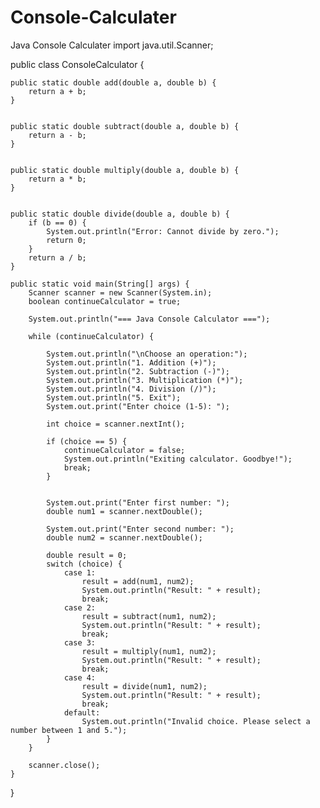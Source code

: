 # Console-Calculater
Java Console Calculater
import java.util.Scanner;

public class ConsoleCalculator {

    
    public static double add(double a, double b) {
        return a + b;
    }

    
    public static double subtract(double a, double b) {
        return a - b;
    }

    
    public static double multiply(double a, double b) {
        return a * b;
    }

    
    public static double divide(double a, double b) {
        if (b == 0) {
            System.out.println("Error: Cannot divide by zero.");
            return 0;
        }
        return a / b;
    }

    public static void main(String[] args) {
        Scanner scanner = new Scanner(System.in);
        boolean continueCalculator = true;

        System.out.println("=== Java Console Calculator ===");

        while (continueCalculator) {
          
            System.out.println("\nChoose an operation:");
            System.out.println("1. Addition (+)");
            System.out.println("2. Subtraction (-)");
            System.out.println("3. Multiplication (*)");
            System.out.println("4. Division (/)");
            System.out.println("5. Exit");
            System.out.print("Enter choice (1-5): ");
            
            int choice = scanner.nextInt();

            if (choice == 5) {
                continueCalculator = false;
                System.out.println("Exiting calculator. Goodbye!");
                break;
            }

            
            System.out.print("Enter first number: ");
            double num1 = scanner.nextDouble();

            System.out.print("Enter second number: ");
            double num2 = scanner.nextDouble();

            double result = 0;
            switch (choice) {
                case 1:
                    result = add(num1, num2);
                    System.out.println("Result: " + result);
                    break;
                case 2:
                    result = subtract(num1, num2);
                    System.out.println("Result: " + result);
                    break;
                case 3:
                    result = multiply(num1, num2);
                    System.out.println("Result: " + result);
                    break;
                case 4:
                    result = divide(num1, num2);
                    System.out.println("Result: " + result);
                    break;
                default:
                    System.out.println("Invalid choice. Please select a number between 1 and 5.");
            }
        }

        scanner.close();
    }
}
